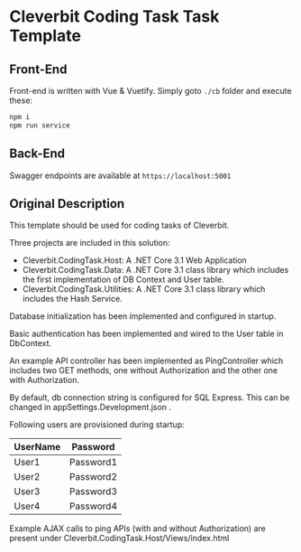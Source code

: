 # Cleverbit Coding Task Task Template

## Front-End

Front-end is written with Vue & Vuetify.
Simply goto `./cb` folder and execute these:

```bash
npm i
npm run service
```

## Back-End

Swagger endpoints are available at `https://localhost:5001`


## Original Description

This template should be used for coding tasks of Cleverbit.

Three projects are included in this solution:
- Cleverbit.CodingTask.Host: A .NET Core 3.1 Web Application
- Cleverbit.CodingTask.Data: A .NET Core 3.1 class library which includes the first implementation of DB Context and User table.
- Cleverbit.CodingTask.Utilities: A .NET Core 3.1 class library which includes the Hash Service.

Database initialization has been implemented and configured in startup.

Basic authentication has been implemented and wired to the User table in DbContext.

An example API controller has been implemented as PingController which includes two GET methods, one without Authorization and the other one with Authorization.

By default, db connection string is configured for SQL Express. This can be changed in appSettings.Development.json .

Following users are provisioned during startup:

|UserName|Password|
|-|-|
|User1|Password1|
|User2|Password2|
|User3|Password3|
|User4|Password4|

Example AJAX calls to ping APIs (with and without Authorization) are present under Cleverbit.CodingTask.Host/Views/index.html